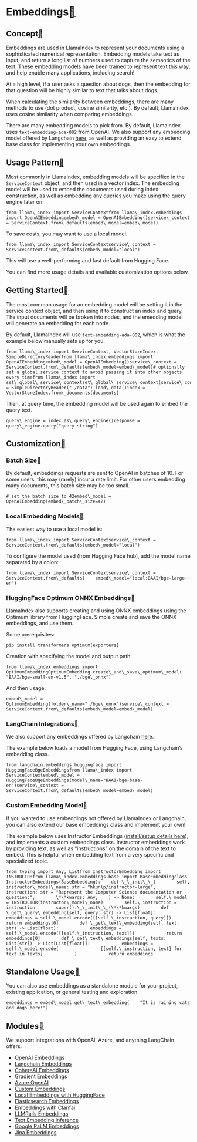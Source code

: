 Embeddings[](#embeddings "Permalink to this heading")
======================================================

Concept[](#concept "Permalink to this heading")
------------------------------------------------

Embeddings are used in LlamaIndex to represent your documents using a sophisticated numerical representation. Embedding models take text as input, and return a long list of numbers used to capture the semantics of the text. These embedding models have been trained to represent text this way, and help enable many applications, including search!

At a high level, if a user asks a question about dogs, then the embedding for that question will be highly similar to text that talks about dogs.

When calculating the similarity between embeddings, there are many methods to use (dot product, cosine similarity, etc.). By default, LlamaIndex uses cosine similarity when comparing embeddings.

There are many embedding models to pick from. By default, LlamaIndex uses `text-embedding-ada-002` from OpenAI. We also support any embedding model offered by Langchain [here](https://python.langchain.com/docs/modules/data_connection/text_embedding/), as well as providing an easy to extend base class for implementing your own embeddings.

Usage Pattern[](#usage-pattern "Permalink to this heading")
------------------------------------------------------------

Most commonly in LlamaIndex, embedding models will be specified in the `ServiceContext` object, and then used in a vector index. The embedding model will be used to embed the documents used during index construction, as well as embedding any queries you make using the query engine later on.


```
from llama\_index import ServiceContextfrom llama\_index.embeddings import OpenAIEmbeddingembed\_model = OpenAIEmbedding()service\_context = ServiceContext.from\_defaults(embed\_model=embed\_model)
```
To save costs, you may want to use a local model.


```
from llama\_index import ServiceContextservice\_context = ServiceContext.from\_defaults(embed\_model="local")
```
This will use a well-performing and fast default from Hugging Face.

You can find more usage details and available customization options below.

Getting Started[](#getting-started "Permalink to this heading")
----------------------------------------------------------------

The most common usage for an embedding model will be setting it in the service context object, and then using it to construct an index and query. The input documents will be broken into nodes, and the emedding model will generate an embedding for each node.

By default, LlamaIndex will use `text-embedding-ada-002`, which is what the example below manually sets up for you.


```
from llama\_index import ServiceContext, VectorStoreIndex, SimpleDirectoryReaderfrom llama\_index.embeddings import OpenAIEmbeddingembed\_model = OpenAIEmbedding()service\_context = ServiceContext.from\_defaults(embed\_model=embed\_model)# optionally set a global service context to avoid passing it into other objects every timefrom llama\_index import set\_global\_service\_contextset\_global\_service\_context(service\_context)documents = SimpleDirectoryReader("./data").load\_data()index = VectorStoreIndex.from\_documents(documents)
```
Then, at query time, the embedding model will be used again to embed the query text.


```
query\_engine = index.as\_query\_engine()response = query\_engine.query("query string")
```
Customization[](#customization "Permalink to this heading")
------------------------------------------------------------

### Batch Size[](#batch-size "Permalink to this heading")

By default, embeddings requests are sent to OpenAI in batches of 10. For some users, this may (rarely) incur a rate limit. For other users embedding many documents, this batch size may be too small.


```
# set the batch size to 42embed\_model = OpenAIEmbedding(embed\_batch\_size=42)
```
### Local Embedding Models[](#local-embedding-models "Permalink to this heading")

The easiest way to use a local model is:


```
from llama\_index import ServiceContextservice\_context = ServiceContext.from\_defaults(embed\_model="local")
```
To configure the model used (from Hugging Face hub), add the model name separated by a colon:


```
from llama\_index import ServiceContextservice\_context = ServiceContext.from\_defaults(    embed\_model="local:BAAI/bge-large-en")
```
### HuggingFace Optimum ONNX Embeddings[](#huggingface-optimum-onnx-embeddings "Permalink to this heading")

LlamaIndex also supports creating and using ONNX embeddings using the Optimum library from HuggingFace. Simple create and save the ONNX embeddings, and use them.

Some prerequisites:


```
pip install transformers optimum[exporters]
```
Creation with specifying the model and output path:


```
from llama\_index.embeddings import OptimumEmbeddingOptimumEmbedding.create\_and\_save\_optimum\_model(    "BAAI/bge-small-en-v1.5", "./bge\_onnx")
```
And then usage:


```
embed\_model = OptimumEmbedding(folder\_name="./bge\_onnx")service\_context = ServiceContext.from\_defaults(embed\_model=embed\_model)
```
### LangChain Integrations[](#langchain-integrations "Permalink to this heading")

We also support any embeddings offered by Langchain [here](https://python.langchain.com/docs/modules/data_connection/text_embedding/).

The example below loads a model from Hugging Face, using Langchain’s embedding class.


```
from langchain.embeddings.huggingface import HuggingFaceBgeEmbeddingsfrom llama\_index import ServiceContextembed\_model = HuggingFaceBgeEmbeddings(model\_name="BAAI/bge-base-en")service\_context = ServiceContext.from\_defaults(embed\_model=embed\_model)
```
### Custom Embedding Model[](#custom-embedding-model "Permalink to this heading")

If you wanted to use embeddings not offered by LlamaIndex or Langchain, you can also extend our base embeddings class and implement your own!

The example below uses Instructor Embeddings ([install/setup details here](https://huggingface.co/hkunlp/instructor-large)), and implements a custom embeddings class. Instructor embeddings work by providing text, as well as “instructions” on the domain of the text to embed. This is helpful when embedding text from a very specific and specialized topic.


```
from typing import Any, Listfrom InstructorEmbedding import INSTRUCTORfrom llama\_index.embeddings.base import BaseEmbeddingclass InstructorEmbeddings(BaseEmbedding):    def \_\_init\_\_(        self,        instructor\_model\_name: str = "hkunlp/instructor-large",        instruction: str = "Represent the Computer Science documentation or question:",        \*\*kwargs: Any,    ) -> None:        self.\_model = INSTRUCTOR(instructor\_model\_name)        self.\_instruction = instruction        super().\_\_init\_\_(\*\*kwargs)        def \_get\_query\_embedding(self, query: str) -> List[float]:            embeddings = self.\_model.encode([[self.\_instruction, query]])            return embeddings[0]        def \_get\_text\_embedding(self, text: str) -> List[float]:            embeddings = self.\_model.encode([[self.\_instruction, text]])            return embeddings[0]        def \_get\_text\_embeddings(self, texts: List[str]) -> List[List[float]]:            embeddings = self.\_model.encode(                [[self.\_instruction, text] for text in texts]            )            return embeddings
```
Standalone Usage[](#standalone-usage "Permalink to this heading")
------------------------------------------------------------------

You can also use embeddings as a standalone module for your project, existing application, or general testing and exploration.


```
embeddings = embed\_model.get\_text\_embedding(    "It is raining cats and dogs here!")
```
Modules[](#modules "Permalink to this heading")
------------------------------------------------

We support integrations with OpenAI, Azure, and anything LangChain offers.

* [OpenAI Embeddings](../../examples/embeddings/OpenAI.html)
* [Langchain Embeddings](../../examples/embeddings/Langchain.html)
* [CohereAI Embeddings](../../examples/embeddings/cohereai.html)
* [Gradient Embeddings](../../examples/embeddings/gradient.html)
* [Azure OpenAI](../../examples/customization/llms/AzureOpenAI.html)
* [Custom Embeddings](../../examples/embeddings/custom_embeddings.html)
* [Local Embeddings with HuggingFace](../../examples/embeddings/huggingface.html)
* [Elasticsearch Embeddings](../../examples/embeddings/elasticsearch.html)
* [Embeddings with Clarifai](../../examples/embeddings/clarifai.html)
* [LLMRails Embeddings](../../examples/embeddings/llm_rails.html)
* [Text Embedding Inference](../../examples/embeddings/text_embedding_inference.html)
* [Google PaLM Embeddings](../../examples/embeddings/google_palm.html)
* [Jina Embeddings](../../examples/embeddings/jinaai_embeddings.html)
